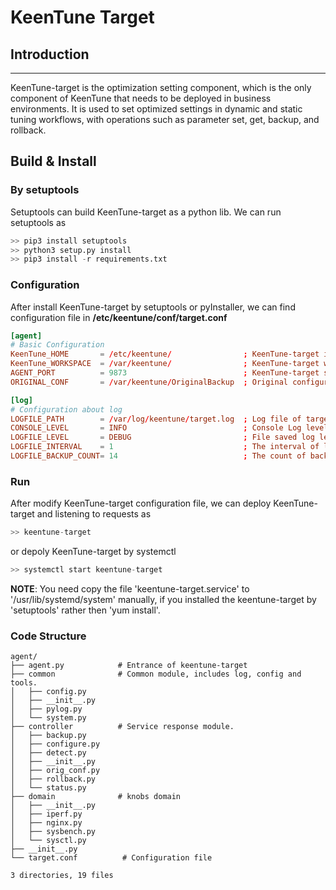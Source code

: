 # KeenTune Target  

## Introduction
---  
KeenTune-target is the optimization setting component, which is the only component of KeenTune that needs to be deployed in business environments. It is used to set optimized settings in dynamic and static tuning workflows, with operations such as parameter set, get, backup, and rollback.

## Build & Install
### By setuptools
Setuptools can build KeenTune-target as a python lib. We can run setuptools as  
```s
>> pip3 install setuptools
>> python3 setup.py install
>> pip3 install -r requirements.txt
```

### Configuration
After install KeenTune-target by setuptools or pyInstaller, we can find configuration file in **/etc/keentune/conf/target.conf**
```conf
[agent]
# Basic Configuration
KeenTune_HOME       = /etc/keentune/                ; KeenTune-target install path.
KeenTune_WORKSPACE  = /var/keentune/                ; KeenTune-target workspace.
AGENT_PORT          = 9873                          ; KeenTune-target service port
ORIGINAL_CONF       = /var/keentune/OriginalBackup  ; Original configuration backup path.

[log]
# Configuration about log
LOGFILE_PATH        = /var/log/keentune/target.log  ; Log file of target
CONSOLE_LEVEL       = INFO                          ; Console Log level
LOGFILE_LEVEL       = DEBUG                         ; File saved log level
LOGFILE_INTERVAL    = 1                             ; The interval of log file replacing
LOGFILE_BACKUP_COUNT= 14                            ; The count of backup log file  
```

### Run
After modify KeenTune-target configuration file, we can deploy KeenTune-target and listening to requests as 
```s
>> keentune-target
```
or depoly KeenTune-target by systemctl  
```s
>> systemctl start keentune-target
```
**NOTE**: You need copy the file 'keentune-target.service' to '/usr/lib/systemd/system' manually, if you installed the keentune-target by 'setuptools' rather then 'yum install'.

### Code Structure
```
agent/
├── agent.py            # Entrance of keentune-target
├── common              # Common module, includes log, config and tools.
│   ├── config.py
│   ├── __init__.py
│   ├── pylog.py
│   └── system.py
├── controller          # Service response module.
│   ├── backup.py
│   ├── configure.py
│   ├── detect.py
│   ├── __init__.py
│   ├── orig_conf.py
│   ├── rollback.py
│   └── status.py
├── domain              # knobs domain
│   ├── __init__.py
│   ├── iperf.py
│   ├── nginx.py
│   ├── sysbench.py
│   └── sysctl.py
├── __init__.py
└── target.conf          # Configuration file

3 directories, 19 files
```